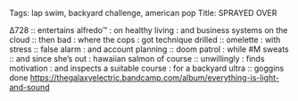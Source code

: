 Tags: lap swim, backyard challenge, american pop
Title: SPRAYED OVER
  
∆728 :: entertains alfredo™ : on healthy living : and business systems on the cloud :: then bad : where the cops : got technique drilled :: omelette : with stress :: false alarm : and account planning :: doom patrol : while #M sweats :: and since she’s out : hawaiian salmon of course :: unwillingly : finds motivation : and inspects a suitable course : for a backyard ultra :: goggins done 
<https://thegalaxyelectric.bandcamp.com/album/everything-is-light-and-sound>